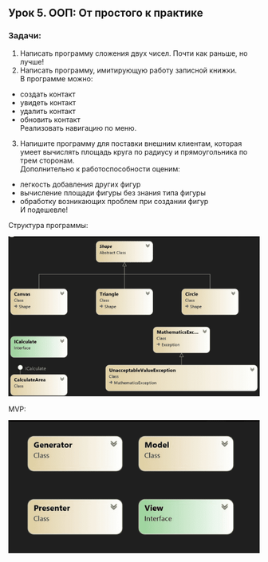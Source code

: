 ## Урок 5. ООП: От простого к практике
### Задачи:
1. Написать программу сложения двух чисел. Почти как раньше, но лучше!
2. Написать программу, имитирующую работу записной книжки.  
В программе можно:
- создать контакт
- увидеть контакт
- удалить контакт
- обновить контакт  
Реализовать навигацию по меню.
3. Напишите программу для поставки внешним клиентам, которая умеет вычислять площадь круга по радиусу и прямоугольника по трем сторонам.  
Дополнительно к работоспособности оценим:
- легкость добавления других фигур
- вычисление площади фигуры без знания типа фигуры
- обработку возникающих проблем при создании фигур  
И подешевле!

Структура программы:

[![img1](./misc/img1.png)](./misc/img1.png)

MVP:

[![img2](./misc/img2.png)](./misc/img2.png)